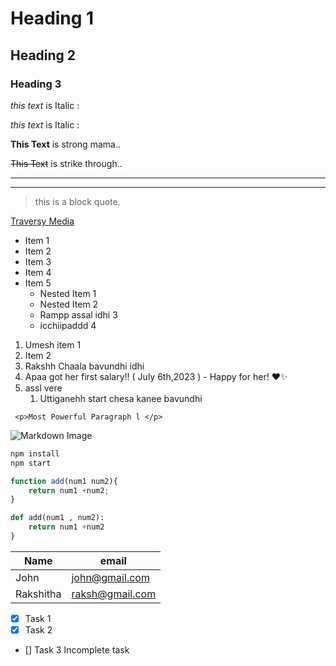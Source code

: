 <!-- Headings -->

# Heading 1

## Heading 2

### Heading 3

<!-- Italics -->

_this text_ is Italic :

_this text_ is Italic :

<!--
**Strong Text ** -->

**This Text** is strong mama..

<!-- StrikeThrough -->

~~This Text~~ is strike through..

<!-- Horizental Rule -->

---

---

<!-- BlockQuotes -->

> this is a block quote.

<!-- links -->

[Traversy Media](http://www.iitm.ac.in "Rampeshh")

<!-- Title to be displayed in the quotations marks in the mark. -->

<!--
UL -->

- Item 1
- Item 2
- Item 3
- Item 4
- Item 5
  - Nested Item 1
  - Nested Item 2
  - Rampp assal idhi 3
  - icchiipaddd 4

1. Umesh item 1
2. Item 2
3. Rakshh Chaala bavundhi idhi
4. Apaa got her first salary!! ( July 6th,2023 ) - Happy for her! ❤️✨
5. assl vere
   1. Uttiganehh start chesa kanee bavundhi

<!-- Inline code block -->

` <p>Most Powerful Paragraph l </p>`

<!-- Image -->

![Markdown Image](https://images.unsplash.com/file-1651027788861-bb750dc30778image)

<!-- Github -->

<!-- CodeBlocks -->

```bash
npm install
npm start
```

```javascript
function add(num1 num2){
    return num1 +num2;
}
```

```python
def add(num1 , num2):
    return num1 +num2
}
```

<!-- Tables -->

| Name      | email           |
| --------- | --------------- |
| John      | john@gmail.com  |
| Rakshitha | raksh@gmail.com |



<!-- Task Lists -->

- [x] Task 1
- [x] Task 2
- [] Task 3 Incomplete task
